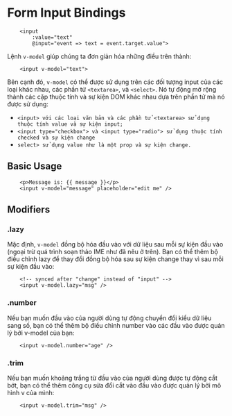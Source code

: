 # Form Input Bindings

```
    <input
        :value="text"
        @input="event => text = event.target.value">
```
Lệnh `v-model` giúp chúng ta đơn giản hóa những điều trên thành:
```
    <input v-model="text">
```
Bên cạnh đó, `v-model` có thể được sử dụng trên các đối tượng input của các loại khác nhau, các phần tử `<textarea>`, và `<select>`. Nó tự động mở rộng thành các cặp thuộc tính và sự kiện DOM khác nhau dựa trên phần tử mà nó được sử dụng:

- `<input> với các loại văn bản và các phần tử <textarea> sử dụng thuộc tính value và sự kiện input;`
- `<input type="checkbox"> và <input type="radio"> sử dụng thuộc tính checked và sự kiện change`
- `select> sử dụng value như là một prop và sự kiện change.`

## Basic Usage

```
    <p>Message is: {{ message }}</p>
    <input v-model="message" placeholder="edit me" />
```

## Modifiers
### .lazy
Mặc định, `v-model` đồng bộ hóa đầu vào với dữ liệu sau mỗi sự kiện đầu vào (ngoại trừ quá trình soạn thảo IME như đã nêu ở trên). Bạn có thể thêm bộ điều chỉnh lazy để thay đổi đồng bộ hóa sau sự kiện change thay vì sau mỗi sự kiện đầu vào:
```
    <!-- synced after "change" instead of "input" -->
    <input v-model.lazy="msg" />
```
### .number

Nếu bạn muốn đầu vào của người dùng tự động chuyển đổi kiểu dữ liệu sang số, bạn có thể thêm bộ điều chỉnh number vào các đầu vào được quản lý bởi v-model của bạn:
```
    <input v-model.number="age" />
```

### .trim
Nếu bạn muốn khoảng trắng từ đầu vào của người dùng được tự động cắt bớt, bạn có thể thêm công cụ sửa đổi cắt vào đầu vào được quản lý bởi mô hình v của mình:
```
    <input v-model.trim="msg" />
```